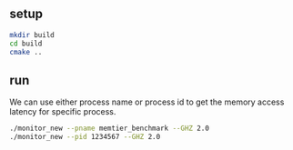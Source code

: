 ## setup

```sh
mkdir build
cd build
cmake ..

```

## run
We can use either process name or process id to get the memory access latency for specific process.
```sh
./monitor_new --pname memtier_benchmark --GHZ 2.0
./monitor_new --pid 1234567 --GHZ 2.0
```
